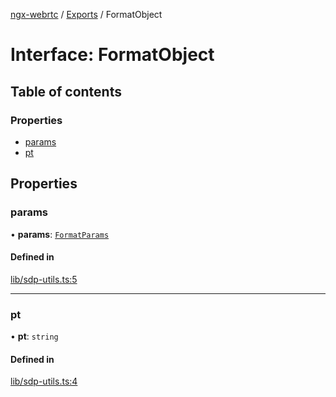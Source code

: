 [ngx-webrtc](https://github.com/lotterfriends/ngx-webrtc/tree/main/libs/ngx-webrtc/docs/README.md) / [Exports](https://github.com/lotterfriends/ngx-webrtc/tree/main/libs/ngx-webrtc/docs/modules.md) / FormatObject

# Interface: FormatObject

## Table of contents

### Properties

- [params](https://github.com/lotterfriends/ngx-webrtc/tree/main/libs/ngx-webrtc/docs/interfaces/FormatObject.md#params)
- [pt](https://github.com/lotterfriends/ngx-webrtc/tree/main/libs/ngx-webrtc/docs/interfaces/FormatObject.md#pt)

## Properties

### params

• **params**: [`FormatParams`](https://github.com/lotterfriends/ngx-webrtc/tree/main/libs/ngx-webrtc/docs/interfaces/FormatParams.md)

#### Defined in

[lib/sdp-utils.ts:5](https://github.com/lotterfriends/video-chat/blob/cd8d92e/libs/ngx-webrtc/src/lib/sdp-utils.ts#L5)

___

### pt

• **pt**: `string`

#### Defined in

[lib/sdp-utils.ts:4](https://github.com/lotterfriends/video-chat/blob/cd8d92e/libs/ngx-webrtc/src/lib/sdp-utils.ts#L4)
